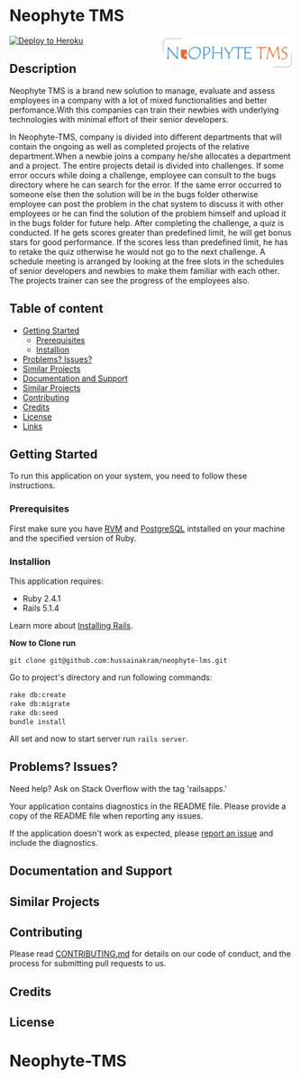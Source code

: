 Neophyte TMS
================

[![Deploy to Heroku](https://www.herokucdn.com/deploy/button.png)](https://neophyte-tms.herokuapp.com/)
<a href="https://aimeos.org/">
    <img src="https://github.com/hussainakram/Neophyte-TMS/blob/master/app/assets/images/logo.png" alt="Neophyte-TMS logo" title="Neophyte TMS" align="right" height="60" />
</a>

Description
-----------
Neophyte TMS is a brand new solution to manage, evaluate and assess employees in a company with a lot of mixed functionalities and better perfomance.With this companies can train their newbies with underlying technologies with minimal effort of their senior developers.

In Neophyte-TMS, company is divided into different departments that will contain the ongoing as well as completed projects of the relative department.When a newbie joins a company he/she allocates a department and a project. The entire projects detail is divided into challenges. If some error occurs while doing a challenge, employee can consult to the bugs directory where he can search for the error. If the same error occurred to someone else then the solution will be in the bugs folder otherwise employee can post the problem in the chat system to discuss it with other employees or he can find the solution of the problem himself and upload it in the bugs folder for future help. After completing the challenge, a quiz is conducted. If he gets scores greater than predefined limit, he will get bonus stars for good performance. If the scores less than predefined limit, he has to retake the quiz otherwise he would not go to the next challenge. A schedule meeting is arranged by looking at the free slots in the schedules of senior developers and newbies to make them familiar with each other. The projects trainer can see the progress of the employees also.

## Table of content

 - [Getting Started](#gettingstarted)
    - [Prerequisites](#prerequisites)
    - [Installion](#installion)
 - [Problems? Issues?](#problems?issues?)
 - [Similar Projects](#similarprojects)
 - [Documentation and Support](#documentationandsupport)
 - [Similar Projects](#similarprojects)
 - [Contributing](#contributing)
 - [Credits](#credits)
- [License](#license)
- [Links](#links)


## Getting Started
To run this application on your system, you need to follow these instructions.

### Prerequisites
First make sure you have [RVM](https://www.digitalocean.com/community/tutorials/how-to-install-ruby-on-rails-on-ubuntu-14-04-using-rvm) and [PostgreSQL](https://www.digitalocean.com/community/tutorials/how-to-install-and-use-postgresql-on-ubuntu-14-04) intstalled on your machine and the specified version of Ruby.

### Installion

This application requires:

- Ruby 2.4.1
- Rails 5.1.4

Learn more about [Installing Rails](http://railsapps.github.io/installing-rails.html).

**Now to Clone run**
```
git clone git@github.com:hussainakram/neophyte-lms.git
```
Go to project's directory and run following commands:
```
rake db:create
rake db:migrate
rake db:seed
bundle install
```
All set and now to start server run ```rails server```.


## Problems? Issues?

Need help? Ask on Stack Overflow with the tag 'railsapps.'

Your application contains diagnostics in the README file. Please provide a copy of the README file when reporting any issues.

If the application doesn't work as expected, please [report an issue](https://github.com/RailsApps/rails_apps_composer/issues)
and include the diagnostics.


## Documentation and Support

## Similar Projects

## Contributing

Please read [CONTRIBUTING.md](https://github.com/hussainakram/Neophyte-TMS/blob/master/Contributing.md) for details on our code of conduct, and the process for submitting pull requests to us.
## Credits


## License

# Neophyte-TMS
